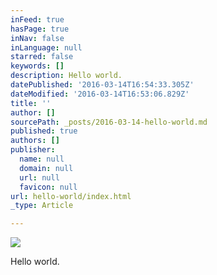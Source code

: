 ```yaml
---
inFeed: true
hasPage: true
inNav: false
inLanguage: null
starred: false
keywords: []
description: Hello world.
datePublished: '2016-03-14T16:54:33.305Z'
dateModified: '2016-03-14T16:53:06.829Z'
title: ''
author: []
sourcePath: _posts/2016-03-14-hello-world.md
published: true
authors: []
publisher:
  name: null
  domain: null
  url: null
  favicon: null
url: hello-world/index.html
_type: Article

---
```

![](https://the-grid-user-content.s3-us-west-2.amazonaws.com/46b2fc8d-2c50-4a58-bc78-612f738c07f7.png)

Hello world.